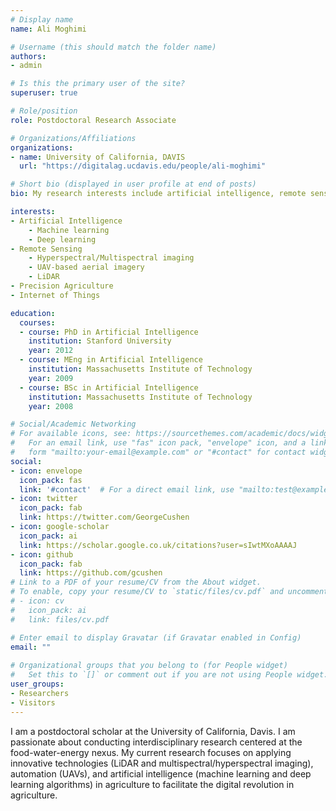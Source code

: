 ```yaml
---
# Display name
name: Ali Moghimi

# Username (this should match the folder name)
authors:
- admin

# Is this the primary user of the site?
superuser: true

# Role/position
role: Postdoctoral Research Associate

# Organizations/Affiliations
organizations:
- name: University of California, DAVIS
  url: "https://digitalag.ucdavis.edu/people/ali-moghimi"

# Short bio (displayed in user profile at end of posts)
bio: My research interests include artificial intelligence, remote sensing.

interests:
- Artificial Intelligence
    - Machine learning
    - Deep learning
- Remote Sensing
    - Hyperspectral/Multispectral imaging
    - UAV-based aerial imagery
    - LiDAR
- Precision Agriculture
- Internet of Things

education:
  courses:
  - course: PhD in Artificial Intelligence
    institution: Stanford University
    year: 2012
  - course: MEng in Artificial Intelligence
    institution: Massachusetts Institute of Technology
    year: 2009
  - course: BSc in Artificial Intelligence
    institution: Massachusetts Institute of Technology
    year: 2008

# Social/Academic Networking
# For available icons, see: https://sourcethemes.com/academic/docs/widgets/#icons
#   For an email link, use "fas" icon pack, "envelope" icon, and a link in the
#   form "mailto:your-email@example.com" or "#contact" for contact widget.
social:
- icon: envelope
  icon_pack: fas
  link: '#contact'  # For a direct email link, use "mailto:test@example.org".
- icon: twitter
  icon_pack: fab
  link: https://twitter.com/GeorgeCushen
- icon: google-scholar
  icon_pack: ai
  link: https://scholar.google.co.uk/citations?user=sIwtMXoAAAAJ
- icon: github
  icon_pack: fab
  link: https://github.com/gcushen
# Link to a PDF of your resume/CV from the About widget.
# To enable, copy your resume/CV to `static/files/cv.pdf` and uncomment the lines below.  
# - icon: cv
#   icon_pack: ai
#   link: files/cv.pdf

# Enter email to display Gravatar (if Gravatar enabled in Config)
email: ""
  
# Organizational groups that you belong to (for People widget)
#   Set this to `[]` or comment out if you are not using People widget.  
user_groups:
- Researchers
- Visitors
---
```


I am a postdoctoral scholar at the University of California, Davis. I am passionate about conducting interdisciplinary research centered at the food-water-energy nexus. My current research focuses on applying innovative technologies (LiDAR and multispectral/hyperspectral imaging), automation (UAVs), and artificial intelligence (machine learning and deep learning algorithms) in agriculture to facilitate the digital revolution in agriculture.



